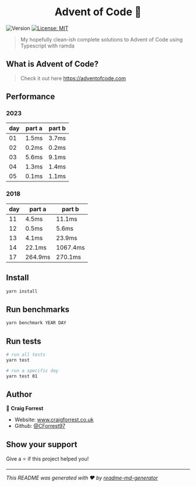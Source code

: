 <h1 align="center">Advent of Code 👋</h1>
<p>
  <img alt="Version" src="https://img.shields.io/badge/version-1.0.0-blue.svg?cacheSeconds=2592000" />
  <a href="#" target="_blank">
    <img alt="License: MIT" src="https://img.shields.io/badge/License-MIT-yellow.svg" />
  </a>
</p>

> My hopefully clean-ish complete solutions to Advent of Code using Typescript with ramda

## What is Advent of Code?

> Check it out here https://adventofcode.com

## Performance

### 2023

| day | part a | part b |
| --- | ------ | ------ |
| 01  | 1.5ms  | 3.7ms  |
| 02  | 0.2ms  | 0.2ms  |
| 03  | 5.6ms  | 9.1ms  |
| 04  | 1.3ms  | 1.4ms  |
| 05  | 0.1ms  | 1.1ms  |

### 2018

| day | part a  | part b   |
| --- | ------- | -------- |
| 11  | 4.5ms   | 11.1ms   |
| 12  | 0.5ms   | 5.6ms    |
| 13  | 4.1ms   | 23.9ms   |
| 14  | 22.1ms  | 1067.4ms |
| 17  | 264.9ms | 270.1ms  |

## Install

```sh
yarn install
```

## Run benchmarks

```sh
yarn benchmark YEAR DAY
```

## Run tests

```sh
# run all tests
yarn test

# run a specific day
yarn test 01
```

## Author

👤 **Craig Forrest**

- Website: www.craigforrest.co.uk
- Github: [@CForrest97](https://github.com/CForrest97)

## Show your support

Give a ⭐️ if this project helped you!

---

_This README was generated with ❤️ by [readme-md-generator](https://github.com/kefranabg/readme-md-generator)_
